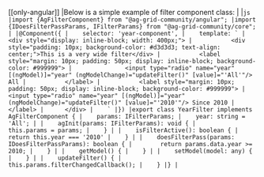 [[only-angular]]
|Below is a simple example of filter component class:
|
|```js
|import {AgFilterComponent} from "@ag-grid-community/angular";
|import {IDoesFilterPassParams, IFilterParams} from "@ag-grid-community/core";
|
|@Component({
|    selector: 'year-component',
|    template: `
|      <div style="display: inline-block; width: 400px;">
|           <div style="padding: 10px; background-color: #d3d3d3; text-align: center;">This is a very wide filter</div>
|           <label style="margin: 10px; padding: 50px; display: inline-block; background-color: #999999">
|               <input type="radio" name="year" [(ngModel)]="year" (ngModelChange)="updateFilter()" [value]="'All'"/> All
|           </label>
|           <label style="margin: 10px; padding: 50px; display: inline-block; background-color: #999999">
|               <input type="radio" name="year" [(ngModel)]="year" (ngModelChange)="updateFilter()" [value]="'2010'"/> Since 2010
|           </label>
|      </div>
|    `
|})
|export class YearFilter implements AgFilterComponent {
|    params: IFilterParams;
|    year: string = 'All';
|
|    agInit(params: IFilterParams): void {
|        this.params = params;
|    }
|
|    isFilterActive(): boolean {
|        return this.year === '2010'
|    }
|
|    doesFilterPass(params: IDoesFilterPassParams): boolean {
|        return params.data.year >= 2010;
|    }
|
|    getModel() {
|    }
|
|    setModel(model: any) {
|    }
|
|    updateFilter() {
|        this.params.filterChangedCallback();
|    }
|}
|```
